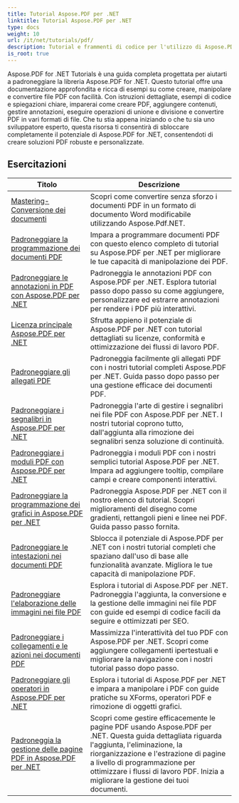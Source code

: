 ```yaml
---
title: Tutorial Aspose.PDF per .NET
linktitle: Tutorial Aspose.PDF per .NET
type: docs
weight: 10
url: /it/net/tutorials/pdf/
description: Tutorial e frammenti di codice per l'utilizzo di Aspose.PDF per .NET. Include funzionalità, tra cui creazione, modifica, conversione, stampa e funzionalità per l'elaborazione di documenti PDF.
is_root: true
---
```


Aspose.PDF for .NET Tutorials è una guida completa progettata per aiutarti a padroneggiare la libreria Aspose.PDF for .NET. Questo tutorial offre una documentazione approfondita e ricca di esempi su come creare, manipolare e convertire file PDF con facilità. Con istruzioni dettagliate, esempi di codice e spiegazioni chiare, imparerai come creare PDF, aggiungere contenuti, gestire annotazioni, eseguire operazioni di unione e divisione e convertire PDF in vari formati di file. Che tu stia appena iniziando o che tu sia uno sviluppatore esperto, questa risorsa ti consentirà di sbloccare completamente il potenziale di Aspose.PDF for .NET, consentendoti di creare soluzioni PDF robuste e personalizzate.

## Esercitazioni
| Titolo | Descrizione |
| --- | --- | 
| [Mastering-Conversione dei documenti](./mastering-document-conversion/) | Scopri come convertire senza sforzo i documenti PDF in un formato di documento Word modificabile utilizzando Aspose.Pdf.NET. |
| [Padroneggiare la programmazione dei documenti PDF](./master-pdf-document-programming/) | Impara a programmare documenti PDF con questo elenco completo di tutorial su Aspose.PDF per .NET per migliorare le tue capacità di manipolazione dei PDF. | 
| [Padroneggiare le annotazioni in PDF con Aspose.PDF per .NET](./mastering-annotations/) | Padroneggia le annotazioni PDF con Aspose.PDF per .NET. Esplora tutorial passo dopo passo su come aggiungere, personalizzare ed estrarre annotazioni per rendere i PDF più interattivi. |
| [Licenza principale Aspose.PDF per .NET](./master-licensing/) | Sfrutta appieno il potenziale di Aspose.PDF per .NET con tutorial dettagliati su licenze, conformità e ottimizzazione dei flussi di lavoro PDF. |
| [Padroneggiare gli allegati PDF](./mastering-pdf-attachments/) | Padroneggia facilmente gli allegati PDF con i nostri tutorial completi Aspose.PDF per .NET. Guida passo dopo passo per una gestione efficace dei documenti PDF. |
| [Padroneggiare i segnalibri in Aspose.PDF per .NET](./mastering-bookmarks/) | Padroneggia l'arte di gestire i segnalibri nei file PDF con Aspose.PDF per .NET. I nostri tutorial coprono tutto, dall'aggiunta alla rimozione dei segnalibri senza soluzione di continuità. |
| [Padroneggiare i moduli PDF con Aspose.PDF per .NET](./mastering-pdf-forms/) | Padroneggia i moduli PDF con i nostri semplici tutorial Aspose.PDF per .NET. Impara ad aggiungere tooltip, compilare campi e creare componenti interattivi. |
| [Padroneggiare la programmazione dei grafici in Aspose.PDF per .NET](./mastering-graph-programming/) | Padroneggia Aspose.PDF per .NET con il nostro elenco di tutorial. Scopri miglioramenti del disegno come gradienti, rettangoli pieni e linee nei PDF. Guida passo passo fornita. |
| [Padroneggiare le intestazioni nei documenti PDF](./mastering-headings/) | Sblocca il potenziale di Aspose.PDF per .NET con i nostri tutorial completi che spaziano dall'uso di base alle funzionalità avanzate. Migliora le tue capacità di manipolazione PDF. |
| [Padroneggiare l'elaborazione delle immagini nei file PDF](./mastering-image-Processing/) | Esplora i tutorial di Aspose.PDF per .NET. Padroneggia l'aggiunta, la conversione e la gestione delle immagini nei file PDF con guide ed esempi di codice facili da seguire e ottimizzati per SEO. |
| [Padroneggiare i collegamenti e le azioni nei documenti PDF](./mastering-links-and-actions/) | Massimizza l'interattività del tuo PDF con Aspose.PDF per .NET. Scopri come aggiungere collegamenti ipertestuali e migliorare la navigazione con i nostri tutorial passo dopo passo. |
| [Padroneggiare gli operatori in Aspose.PDF per .NET](./mastering-operators/) | Esplora i tutorial di Aspose.PDF per .NET e impara a manipolare i PDF con guide pratiche su XForms, operatori PDF e rimozione di oggetti grafici. |
| [Padroneggia la gestione delle pagine PDF in Aspose.PDF per .NET](./master-pdf-page-management/) | Scopri come gestire efficacemente le pagine PDF usando Aspose.PDF per .NET. Questa guida dettagliata riguarda l'aggiunta, l'eliminazione, la riorganizzazione e l'estrazione di pagine a livello di programmazione per ottimizzare i flussi di lavoro PDF. Inizia a migliorare la gestione dei tuoi documenti. |